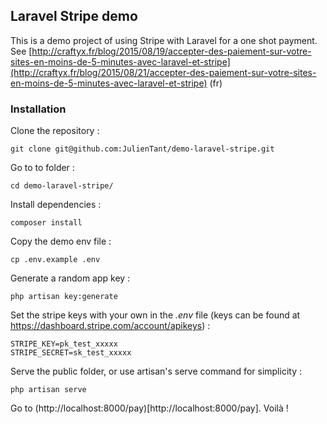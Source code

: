 ## Laravel Stripe demo

This is a demo project of using Stripe with Laravel for a one shot payment. See [http://craftyx.fr/blog/2015/08/19/accepter-des-paiement-sur-votre-sites-en-moins-de-5-minutes-avec-laravel-et-stripe](http://craftyx.fr/blog/2015/08/21/accepter-des-paiement-sur-votre-sites-en-moins-de-5-minutes-avec-laravel-et-stripe) (fr)

### Installation

Clone the repository :

`git clone git@github.com:JulienTant/demo-laravel-stripe.git`

Go to to folder :

`cd demo-laravel-stripe/`

Install dependencies :

`composer install`

Copy the demo env file :

`cp .env.example .env`

Generate a random app key :

`php artisan key:generate`

Set the stripe keys with your own in the *.env* file (keys can be found at https://dashboard.stripe.com/account/apikeys) :

    STRIPE_KEY=pk_test_xxxxx
    STRIPE_SECRET=sk_test_xxxxx

Serve the public folder, or use artisan's serve command for simplicity :

`php artisan serve`

Go to (http://localhost:8000/pay)[http://localhost:8000/pay]. Voilà !